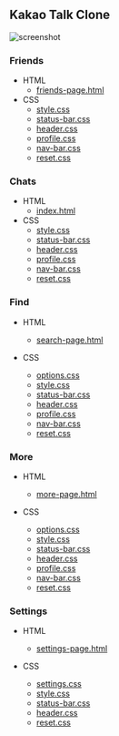 ## Kakao Talk Clone
![screenshot](https://user-images.githubusercontent.com/50495214/89259357-1cb6bb80-d665-11ea-89ec-0d03c9d5d951.png)

### Friends
- HTML
  - [friends-page.html](https://github.com/xxunghee/htmlstudy/blob/master/kakaoTalk/friends-page.html)
- CSS
  - [style.css](https://github.com/xxunghee/htmlstudy/blob/master/kakaoTalk/style.css)
  - [status-bar.css](https://github.com/xxunghee/htmlstudy/blob/master/kakaoTalk/status-bar.css)
  - [header.css](https://github.com/xxunghee/htmlstudy/blob/master/kakaoTalk/header.css)
  - [profile.css](https://github.com/xxunghee/htmlstudy/blob/master/kakaoTalk/profile.css)
  - [nav-bar.css](https://github.com/xxunghee/htmlstudy/blob/master/kakaoTalk/nav-bar.css)
  - [reset.css](https://github.com/xxunghee/htmlstudy/blob/master/kakaoTalk/reset.css)
  
### Chats
- HTML
  - [index.html](https://github.com/xxunghee/htmlstudy/blob/master/kakaoTalk/index.html)
- CSS
  - [style.css](https://github.com/xxunghee/htmlstudy/blob/master/kakaoTalk/style.css)
  - [status-bar.css](https://github.com/xxunghee/htmlstudy/blob/master/kakaoTalk/status-bar.css)
  - [header.css](https://github.com/xxunghee/htmlstudy/blob/master/kakaoTalk/header.css)
  - [profile.css](https://github.com/xxunghee/htmlstudy/blob/master/kakaoTalk/profile.css)
  - [nav-bar.css](https://github.com/xxunghee/htmlstudy/blob/master/kakaoTalk/nav-bar.css)
  - [reset.css](https://github.com/xxunghee/htmlstudy/blob/master/kakaoTalk/reset.css)

### Find
- HTML
  - [search-page.html](https://github.com/xxunghee/htmlstudy/blob/master/kakaoTalk/search-page.html)
  
- CSS
  - [options.css](https://github.com/xxunghee/htmlstudy/blob/master/kakaoTalk/options.css)
  - [style.css](https://github.com/xxunghee/htmlstudy/blob/master/kakaoTalk/style.css)
  - [status-bar.css](https://github.com/xxunghee/htmlstudy/blob/master/kakaoTalk/status-bar.css)
  - [header.css](https://github.com/xxunghee/htmlstudy/blob/master/kakaoTalk/header.css)
  - [profile.css](https://github.com/xxunghee/htmlstudy/blob/master/kakaoTalk/profile.css)
  - [nav-bar.css](https://github.com/xxunghee/htmlstudy/blob/master/kakaoTalk/nav-bar.css)
  - [reset.css](https://github.com/xxunghee/htmlstudy/blob/master/kakaoTalk/reset.css)

### More
- HTML
  - [more-page.html](https://github.com/xxunghee/htmlstudy/blob/master/kakaoTalk/more-page.html)
  
- CSS
  - [options.css](https://github.com/xxunghee/htmlstudy/blob/master/kakaoTalk/options.css)
  - [style.css](https://github.com/xxunghee/htmlstudy/blob/master/kakaoTalk/style.css)
  - [status-bar.css](https://github.com/xxunghee/htmlstudy/blob/master/kakaoTalk/status-bar.css)
  - [header.css](https://github.com/xxunghee/htmlstudy/blob/master/kakaoTalk/header.css)
  - [profile.css](https://github.com/xxunghee/htmlstudy/blob/master/kakaoTalk/profile.css)
  - [nav-bar.css](https://github.com/xxunghee/htmlstudy/blob/master/kakaoTalk/nav-bar.css)
  - [reset.css](https://github.com/xxunghee/htmlstudy/blob/master/kakaoTalk/reset.css)

### Settings
- HTML
  - [settings-page.html](https://github.com/xxunghee/htmlstudy/blob/master/kakaoTalk/settings-page.html)
 
- CSS
  - [settings.css](https://github.com/xxunghee/htmlstudy/blob/master/kakaoTalk/settings.css)
  - [style.css](https://github.com/xxunghee/htmlstudy/blob/master/kakaoTalk/style.css)
  - [status-bar.css](https://github.com/xxunghee/htmlstudy/blob/master/kakaoTalk/status-bar.css)
  - [header.css](https://github.com/xxunghee/htmlstudy/blob/master/kakaoTalk/header.css)
  - [reset.css](https://github.com/xxunghee/htmlstudy/blob/master/kakaoTalk/reset.css)
